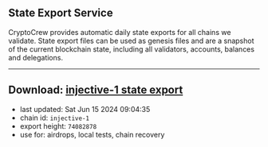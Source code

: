 ## State Export Service
CryptoCrew provides automatic daily state exports for all chains we validate. State export files can be used as genesis files and are a snapshot of the current blockchain state, including all validators, accounts, balances and delegations.

---
**Download: [injective-1 state export](https://dl-eu2.ccvalidators.com/SERVICE/injective/injective-1_export_74082878.json)**
---

- last updated: Sat Jun 15 2024 09:04:35
- chain id: `injective-1`
- export height: `74082878`
- use for: airdrops, local tests, chain recovery
